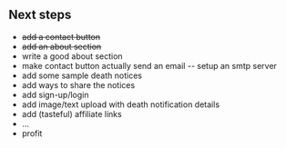 ## Next steps

- ~~add a contact button~~
- ~~add an about section~~
- write a good about section
- make contact button actually send an email
  -- setup an smtp server
- add some sample death notices
- add ways to share the notices
- add sign-up/login
- add image/text upload with death notification details
- add (tasteful) affiliate links
- ...
- profit
